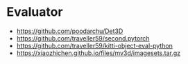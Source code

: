 

# Evaluator

- https://github.com/poodarchu/Det3D
- https://github.com/traveller59/second.pytorch
- https://github.com/traveller59/kitti-object-eval-python
- https://xiaozhichen.github.io/files/mv3d/imagesets.tar.gz
